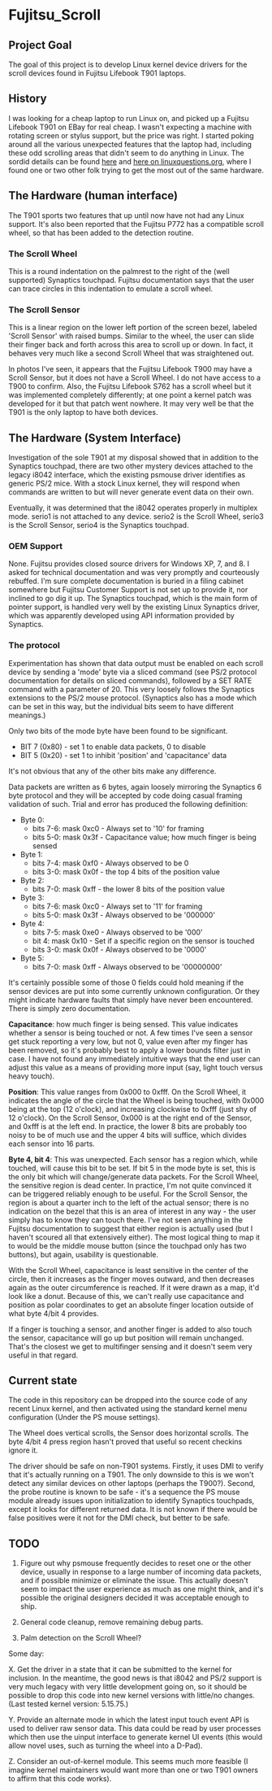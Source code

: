# Fujitsu_Scroll

## Project Goal
The goal of this project is to develop Linux kernel device drivers for the
scroll devices found in Fujitsu Lifebook T901 laptops.

## History
I was looking for a cheap laptop to run Linux on, and picked up a Fujitsu
Lifebook T901 on EBay for real cheap.  I wasn't expecting a machine with
rotating screen or stylus support, but the price was right.  I started poking
around all the various unexpected features that the laptop had, including
these odd scrolling areas that didn't seem to do anything in Linux.  The sordid
details can be found [here](https://www.linuxquestions.org/questions/slackware-14/fujitsu-lifebook-t901-convertible-laptop-tablet-features-missing-on-default-install-4175637572)
and [here on linuxquestions.org](https://www.linuxquestions.org/questions/linux-hardware-18/fujitsu-lifebook-scroll-device-support-4175692959/), where I found one or two other folk trying to get the most out of the same hardware.

## The Hardware (human interface)
The T901 sports two features that up until now have not had any Linux support.
It's also been reported that the Fujitsu P772 has a compatible scroll wheel,
so that has been added to the detection routine.

### The Scroll Wheel
This is a round indentation on the palmrest to the right of the (well
supported) Synaptics touchpad.  Fujitsu documentation says that the user can
trace circles in this indentation to emulate a scroll wheel.

### The Scroll Sensor
This is a linear region on the lower left portion of the screen bezel,
labeled 'Scroll Sensor' with raised bumps.  Similar to the wheel, the user
can slide their finger back and forth across this area to scroll up or down.
In fact, it behaves very much like a second Scroll Wheel that was straightened
out.

In photos I've seen, it appears that the Fujitsu Lifebook T900 may have a
Scroll Sensor, but it does not have a Scroll Wheel.  I do not have access to
a T900 to confirm.  Also, the Fujitsu Lifebook S762 has a scroll wheel but it
was implemented completely differently; at one point a kernel patch was
developed for it but that patch went nowhere.  It may very well be that the
T901 is the only laptop to have both devices.


## The Hardware (System Interface)
Investigation of the sole T901 at my disposal showed that in addition to the
Synaptics touchpad, there are two other mystery devices attached to the
legacy i8042 interface, which the existing psmouse driver identifies as
generic PS/2 mice.  With a stock Linux kernel, they will respond when commands
are written to but will never generate event data on their own.

Eventually, it was determined that the i8042 operates properly in multiplex
mode.  serio1 is not attached to any device.  serio2 is the Scroll Wheel,
serio3 is the Scroll Sensor, serio4 is the Synaptics touchpad.

### OEM Support
None.  Fujitsu provides closed source drivers for Windows XP, 7, and 8.  I
asked for technical documentation and was very promptly and courteously
rebuffed.  I'm sure complete documentation is buried in a filing cabinet
somewhere but Fujitsu Customer Support is not set up to provide it, nor
inclined to go dig it up.  The Synaptics touchpad, which is the main form
of pointer support, is handled very well by the existing Linux Synaptics
driver, which was apparently developed using API information provided by
Synaptics.

### The protocol
Experimentation has shown that data output must be enabled on each scroll
device by sending a 'mode' byte via a sliced command (see PS/2 protocol
documentation for details on sliced commands), followed by a SET RATE command
with a parameter of 20.  This very loosely follows the Synaptics extensions
to the PS/2 mouse protocol.  (Synaptics also has a mode which can be set in
this way, but the individual bits seem to have different meanings.)

Only two bits of the mode byte have been found to be significant.

* BIT 7 (0x80) - set 1 to enable data packets, 0 to disable
* BIT 5 (0x20) - set 1 to inhibit 'position' and 'capacitance' data

It's not obvious that any of the other bits make any difference.

Data packets are written as 6 bytes, again loosely mirroring the Synaptics
6 byte protocol and they will be accepted by code doing casual framing
validation of such.  Trial and error has produced the following definition:

* Byte 0:
  *   bits 7-6: mask 0xc0 - Always set to '10' for framing
  *   bits 5-0: mask 0x3f - Capacitance value; how much finger is being sensed
* Byte 1:
  *   bits 7-4: mask 0xf0 - Always observed to be 0
  *   bits 3-0: mask 0x0f - the top 4 bits of the position value
* Byte 2:
  *   bits 7-0: mask 0xff - the lower 8 bits of the position value
* Byte 3:
  *   bits 7-6: mask 0xc0 - Always set to '11' for framing
  *   bits 5-0: mask 0x3f - Always observed to be '000000'
* Byte 4:
  *   bits 7-5: mask 0xe0 - Always observed to be '000'
  *   bit    4: mask 0x10 - Set if a specific region on the sensor is touched
  *   bits 3-0: mask 0x0f - Always observed to be '0000'
* Byte 5:
  *   bits 7-0: mask 0xff - Always observed to be '00000000'

It's certainly possible some of those 0 fields could hold meaning if the
sensor devices are put into some currently unknown configuration.  Or they
might indicate hardware faults that simply have never been encountered.
There is simply zero documentation.

**Capacitance**: how much finger is being sensed.  This value indicates whether
a sensor is being touched or not.  A few times I've seen a sensor get stuck
reporting a very low, but not 0, value even after my finger has been removed,
so it's probably best to apply a lower bounds filter just in case.  I have
not found any immediately intuitive ways that the end user can adjust this
value as a means of providing more input (say, light touch versus heavy
touch).

**Position**: This value ranges from 0x000 to 0xfff.  On the Scroll Wheel, it
indicates the angle of the circle that the Wheel is being touched, with 0x000
being at the top (12 o'clock), and increasing clockwise to 0xfff (just shy of
12 o'clock).  On the Scroll Sensor, 0x000 is at the right end of the Sensor,
and 0xfff is at the left end.  In practice, the lower 8 bits are probably
too noisy to be of much use and the upper 4 bits will suffice, which divides
each sensor into 16 parts.

**Byte 4, bit 4**: This was unexpected.  Each sensor has a region which, while
touched, will cause this bit to be set.  If bit 5 in the mode byte is set,
this is the only bit which will change/generate data packets.  For the
Scroll Wheel, the sensitive region is dead center.  In practice, I'm not
quite convinced it can be triggered reliably enough to be useful.  For the
Scroll Sensor, the region is about a quarter inch to the left of the actual
sensor; there is no indication on the bezel that this is an area of interest
in any way - the user simply has to know they can touch there.  I've not seen
anything in the Fujitsu documentation to suggest that either region is actually
used (but I haven't scoured all that extensively either).  The most logical
thing to map it to would be the middle mouse button (since the touchpad only
has two buttons), but again, usability is questionable.

With the Scroll Wheel, capacitance is least sensitive in the center of
the circle, then it increases as the finger moves outward, and then decreases
again as the outer circumference is reached.  If it were drawn as a map, it'd
look like a donut.  Because of this, we can't really use capacitance and
position as polar coordinates to get an absolute finger location outside of
what byte 4/bit 4 provides.

If a finger is touching a sensor, and another finger is added to also touch
the sensor, capacitance will go up but position will remain unchanged.
That's the closest we get to multifinger sensing and it doesn't seem very
useful in that regard.

## Current state

The code in this repository can be dropped into the source code of any recent
Linux kernel, and then activated using the standard kernel menu configuration
(Under the PS mouse settings).

The Wheel does vertical scrolls, the Sensor does horizontal scrolls.  The
byte 4/bit 4 press region hasn't proved that useful so recent checkins ignore
it.

The driver should be safe on non-T901 systems.  Firstly, it uses DMI to verify
that it's actually running on a T901.  The only downside to this is we won't
detect any similar devices on other laptops (perhaps the T900?).  Second, the
probe routine is known to be safe - it's a sequence the PS mouse module already
issues upon initialization to identify Synaptics touchpads, except it looks
for different returned data.  It is not known if there would be false positives
were it not for the DMI check, but better to be safe.

## TODO

1. Figure out why psmouse frequently decides to reset one or the other device,
usually in response to a large number of incoming data packets, and if
possible minimize or eliminate the issue.  This actually doesn't seem to
impact the user experience as much as one might think, and it's possible the
original designers decided it was acceptable enough to ship.

2. General code cleanup, remove remaining debug parts.

3. Palm detection on the Scroll Wheel?

Some day:

X. Get the driver in a state that it can be submitted to the kernel for
inclusion.  In the meantime, the good news is that i8042 and PS/2 support is
very much legacy with very little development going on, so it should be
possible to drop this code into new kernel versions with little/no changes.
(Last tested kernel version: 5.15.75.)

Y. Provide an alternate mode in which the latest input touch event API is used
to deliver raw sensor data.  This data could be read by user processes which
then use the uinput interface to generate kernel UI events (this would allow
novel uses, such as turning the wheel into a D-Pad).

Z. Consider an out-of-kernel module.  This seems much more feasible (I
imagine kernel maintainers would want more than one or two T901 owners to
affirm that this code works).
